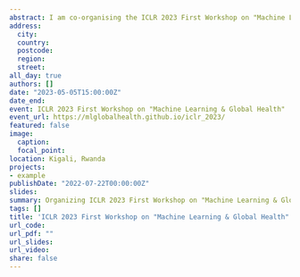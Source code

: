 ```yaml
---
abstract: I am co-organising the ICLR 2023 First Workshop on "Machine Learning & Global Health" hosted on May 5 in Kigali, Rwanda & Virtual. More details are available [here](https://mlglobalhealth.github.io/iclr_2023/).
address:
  city: 
  country: 
  postcode: 
  region: 
  street: 
all_day: true
authors: []
date: "2023-05-05T15:00:00Z"
date_end: 
event: ICLR 2023 First Workshop on "Machine Learning & Global Health"
event_url: https://mlglobalhealth.github.io/iclr_2023/
featured: false
image:
  caption: 
  focal_point: 
location: Kigali, Rwanda
projects:
- example
publishDate: "2022-07-22T00:00:00Z"
slides: 
summary: Organizing ICLR 2023 First Workshop on "Machine Learning & Global Health""
tags: []
title: 'ICLR 2023 First Workshop on "Machine Learning & Global Health"'
url_code: 
url_pdf: ""
url_slides: 
url_video: 
share: false
---
```


 


